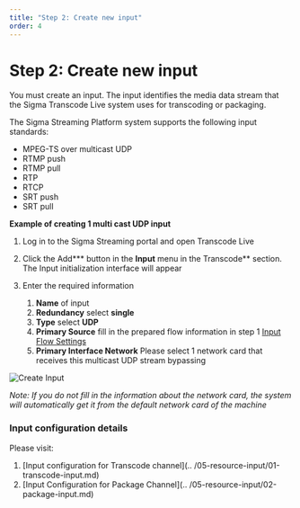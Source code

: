 ```yaml
---
title: "Step 2: Create new input"
order: 4
---
```


# Step 2: Create new input

You must create an input. The input identifies the media data stream that the Sigma Transcode Live system uses for transcoding or packaging.

The Sigma Streaming Platform system supports the following input standards:

- MPEG-TS over multicast UDP
- RTMP push
- RTMP pull
- RTP
- RTCP
- SRT push
- SRT pull

**Example of creating 1 multi cast UDP input**

1. Log in to the Sigma Streaming portal and open Transcode Live

2. Click the Add\*\*\* button in the **Input** menu in the Transcode\*\* section. The Input initialization interface will appear

3. Enter the required information
   1. **Name** of input
   2. **Redundancy** select **single**
   3. **Type** select **UDP**
   4. **Primary Source** fill in the prepared flow information in step 1 [Input Flow Settings](./b-step1.md)
   5. **Primary Interface Network** Please select 1 network card that receives this multicast UDP stream bypassing

![Create Input](/images/media-live/um-create-input.png)

_Note: If you do not fill in the information about the network card, the system will automatically get it from the default network card of the machine_

### Input configuration details

Please visit:

1. [Input configuration for Transcode channel](.. /05-resource-input/01-transcode-input.md)
2. [Input Configuration for Package Channel](.. /05-resource-input/02-package-input.md)
